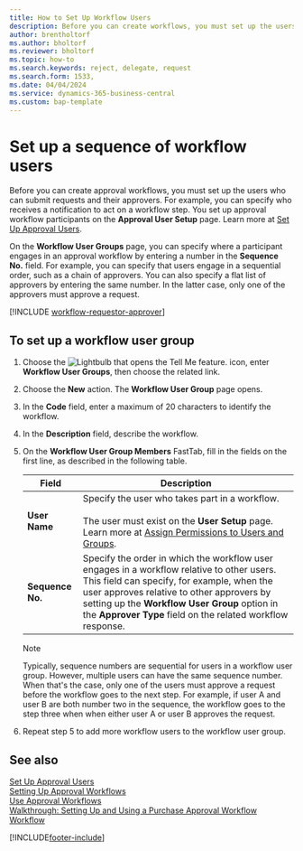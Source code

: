 ```yaml
---
title: How to Set Up Workflow Users
description: Before you can create workflows, you must set up the users who take part in them on the Approval User Setup page.
author: brentholtorf
ms.author: bholtorf
ms.reviewer: bholtorf
ms.topic: how-to
ms.search.keywords: reject, delegate, request
ms.search.form: 1533,
ms.date: 04/04/2024
ms.service: dynamics-365-business-central
ms.custom: bap-template
---
```

# Set up a sequence of workflow users

Before you can create approval workflows, you must set up the users who can submit requests and their approvers. For example, you can specify who receives a notification to act on a workflow step. You set up approval workflow participants on the **Approval User Setup** page. Learn more at [Set Up Approval Users](across-how-to-set-up-approval-users.md).

On the **Workflow User Groups** page, you can specify where a participant engages in an approval workflow by entering a number in the **Sequence No.** field. For example, you can specify that users engage in a sequential order, such as a chain of approvers. You can also specify a flat list of approvers by entering the same number. In the latter case, only one of the approvers must approve a request.

[!INCLUDE [workflow-requestor-approver](includes/workflow-requestor-approver.md)]

## To set up a workflow user group

1. Choose the ![Lightbulb that opens the Tell Me feature.](media/ui-search/search_small.png "Tell me what you want to do") icon, enter **Workflow User Groups**, then choose the related link.  
2. Choose the **New** action. The **Workflow User Group** page opens.  
3. In the **Code** field, enter a maximum of 20 characters to identify the workflow.  
4. In the **Description** field, describe the workflow.  
5. On the **Workflow User Group Members** FastTab, fill in the fields on the first line, as described in the following table.  

   |Field|Description|
   |-----|-----------|
   |**User Name**|Specify the user who takes part in a workflow.<br /><br /> The user must exist on the **User Setup** page. Learn more at [Assign Permissions to Users and Groups](ui-define-granular-permissions.md).|
   |**Sequence No.**|Specify the order in which the workflow user engages in a workflow relative to other users. This field can specify, for example, when the user approves relative to other approvers by setting up the **Workflow User Group** option in the **Approver Type** field on the related workflow response.|

   > [!NOTE]
   > Typically, sequence numbers are sequential for users in a workflow user group. However, multiple users can have the same sequence number. When that's the case, only one of the users must approve a request before the workflow goes to the next step. For example, if user A and user B are both number two in the sequence, the workflow goes to the step three when when either user A or user B approves the request.
6. Repeat step 5 to add more workflow users to the workflow user group.  

## See also

[Set Up Approval Users](across-how-to-set-up-approval-users.md)  
[Setting Up Approval Workflows](across-set-up-workflows.md)  
[Use Approval Workflows](across-use-workflows.md)  
[Walkthrough: Setting Up and Using a Purchase Approval Workflow](walkthrough-setting-up-and-using-a-purchase-approval-workflow.md)  
[Workflow](across-workflow.md)  

[!INCLUDE[footer-include](includes/footer-banner.md)]
